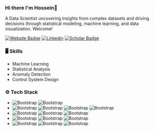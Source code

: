 ### Hi there I'm Hossein👋
A Data Scientist uncovering insights from complex datasets and driving decisions through statistical modeling, machine learning, and data visualization. Welcome!

[![Website Badge](https://img.shields.io/badge/Website-4285F4.svg?style=for-the-badge&logo=Google-Chrome&logoColor=white)](https://mhroohi.github.io/portfolio/)
[![Linkedin](https://img.shields.io/badge/LinkedIn-0A66C2.svg?style=for-the-badge&logo=LinkedIn&logoColor=white)](https://www.linkedin.com/in/mohammad-hossein-roohi-39a85259/) 
[![Scholar Badge](https://img.shields.io/badge/Google%20Scholar-4285F4.svg?style=for-the-badge&logo=Google-Scholar&logoColor=white)](https://scholar.google.com/citations?user=-OMiZvUAAAAJ&hl=en)

### 🖥 Skills
- Machine Learning
- Statistical Analysis
- Anomaly Detection
- Control System Design
  
### ⚙️ Tech Stack
- ![Bootstrap](https://img.shields.io/badge/Python-14354C?style=for-the-badge&logo=python&logoColor=white) ![Bootstrap](https://img.shields.io/badge/C%2B%2B-00599C?style=for-the-badge&logo=c%2B%2B&logoColor=white)
- ![Bootstrap](https://img.shields.io/badge/Kubernetes-39457E?style=for-the-badge&logo=Kubernetes&logoColor=white) ![Bootstrap](https://img.shields.io/badge/Docker-39457E?style=for-the-badge&logo=docker&logoColor=white) ![Bootstrap](https://img.shields.io/badge/Amazon_AWS-232F3E?style=for-the-badge&logo=amazon-aws&logoColor=white) ![Bootstrap](https://img.shields.io/badge/GIT-E44C30?style=for-the-badge&logo=git&logoColor=white)
- ![Bootstrap](https://img.shields.io/badge/JavaScript-323330?style=for-the-badge&logo=javascript&logoColor=F7DF1E) ![Bootstrap](https://img.shields.io/badge/HTML-239120?style=for-the-badge&logo=html5&logoColor=white) ![Bootstrap](https://img.shields.io/badge/CSS-239120?&style=for-the-badge&logo=css3&logoColor=white)
- ![Bootstrap](	https://img.shields.io/badge/MongoDB-4EA94B?style=for-the-badge&logo=mongodb&logoColor=white) ![Bootstrap](https://img.shields.io/badge/PostgreSQL-316192?style=for-the-badge&logo=postgresql&logoColor=white) ![Bootstrap](https://img.shields.io/badge/Redis-39457E?style=for-the-badge&logo=Redis&logoColor=red)
- ![Bootstrap](https://img.shields.io/badge/tensorflow-39457E?style=for-the-badge&logo=tensorflow&logoColor=orange) ![Bootstrap](https://img.shields.io/badge/pytorch-39457E?style=for-the-badge&logo=pytorch&logoColor=orange) 
![Bootstrap](https://img.shields.io/badge/scikitlearn-F7931E.svg?style=for-the-badge&logo=scikit-learn&logoColor=white) 
